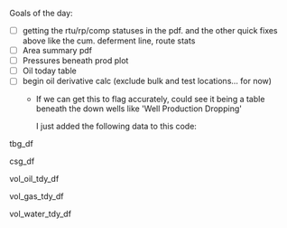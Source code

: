 Goals of the day:
- [ ] getting the rtu/rp/comp statuses in the pdf. and the other quick fixes above like the cum. deferment line, route stats
- [ ] Area summary pdf
- [ ] Pressures beneath prod plot
- [ ] Oil today table
- [ ] begin oil derivative calc (exclude bulk and test locations... for now)
    - If we can get this to flag accurately, could see it being a table beneath the down wells like 'Well Production Dropping'
      
      
      
      I just added the following data to this code:

tbg_df

csg_df

vol_oil_tdy_df

vol_gas_tdy_df

vol_water_tdy_df